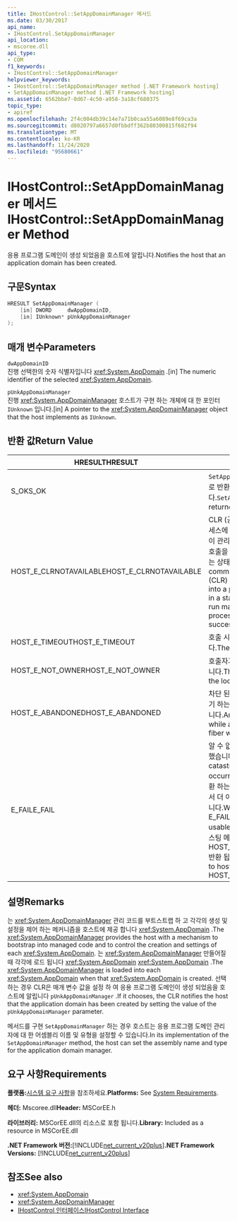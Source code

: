 ```yaml
---
title: IHostControl::SetAppDomainManager 메서드
ms.date: 03/30/2017
api_name:
- IHostControl.SetAppDomainManager
api_location:
- mscoree.dll
api_type:
- COM
f1_keywords:
- IHostControl::SetAppDomainManager
helpviewer_keywords:
- IHostControl::SetAppDomainManager method [.NET Framework hosting]
- SetAppDomainManager method [.NET Framework hosting]
ms.assetid: 6562bbe7-0d67-4c50-a958-3a18cf680375
topic_type:
- apiref
ms.openlocfilehash: 2f4c004db39c14e7a71b0caa55a6089e8f69ca3a
ms.sourcegitcommit: d8020797a6657d0fbbdff362b80300815f682f94
ms.translationtype: MT
ms.contentlocale: ko-KR
ms.lasthandoff: 11/24/2020
ms.locfileid: "95680661"
---
```

# <a name="ihostcontrolsetappdomainmanager-method"></a><span data-ttu-id="5059e-102">IHostControl::SetAppDomainManager 메서드</span><span class="sxs-lookup"><span data-stu-id="5059e-102">IHostControl::SetAppDomainManager Method</span></span>

<span data-ttu-id="5059e-103">응용 프로그램 도메인이 생성 되었음을 호스트에 알립니다.</span><span class="sxs-lookup"><span data-stu-id="5059e-103">Notifies the host that an application domain has been created.</span></span>  
  
## <a name="syntax"></a><span data-ttu-id="5059e-104">구문</span><span class="sxs-lookup"><span data-stu-id="5059e-104">Syntax</span></span>  
  
```cpp  
HRESULT SetAppDomainManager (  
    [in] DWORD     dwAppDomainID,  
    [in] IUnknown* pUnkAppDomainManager  
);  
```  
  
## <a name="parameters"></a><span data-ttu-id="5059e-105">매개 변수</span><span class="sxs-lookup"><span data-stu-id="5059e-105">Parameters</span></span>  

 `dwAppDomainID`  
 <span data-ttu-id="5059e-106">진행 선택한의 숫자 식별자입니다 <xref:System.AppDomain> .</span><span class="sxs-lookup"><span data-stu-id="5059e-106">[in] The numeric identifier of the selected <xref:System.AppDomain>.</span></span>  
  
 `pUnkAppDomainManager`  
 <span data-ttu-id="5059e-107">진행 <xref:System.AppDomainManager> 호스트가 구현 하는 개체에 대 한 포인터 `IUnknown` 입니다.</span><span class="sxs-lookup"><span data-stu-id="5059e-107">[in] A pointer to the <xref:System.AppDomainManager> object that the host implements as `IUnknown`.</span></span>  
  
## <a name="return-value"></a><span data-ttu-id="5059e-108">반환 값</span><span class="sxs-lookup"><span data-stu-id="5059e-108">Return Value</span></span>  
  
|<span data-ttu-id="5059e-109">HRESULT</span><span class="sxs-lookup"><span data-stu-id="5059e-109">HRESULT</span></span>|<span data-ttu-id="5059e-110">설명</span><span class="sxs-lookup"><span data-stu-id="5059e-110">Description</span></span>|  
|-------------|-----------------|  
|<span data-ttu-id="5059e-111">S_OK</span><span class="sxs-lookup"><span data-stu-id="5059e-111">S_OK</span></span>|<span data-ttu-id="5059e-112">`SetAppDomainManager` 성공적으로 반환 되었습니다.</span><span class="sxs-lookup"><span data-stu-id="5059e-112">`SetAppDomainManager` returned successfully.</span></span>|  
|<span data-ttu-id="5059e-113">HOST_E_CLRNOTAVAILABLE</span><span class="sxs-lookup"><span data-stu-id="5059e-113">HOST_E_CLRNOTAVAILABLE</span></span>|<span data-ttu-id="5059e-114">CLR (공용 언어 런타임)이 프로세스에 로드 되지 않았거나 CLR이 관리 코드를 실행할 수 없거나 호출을 성공적으로 처리할 수 없는 상태에 있습니다.</span><span class="sxs-lookup"><span data-stu-id="5059e-114">The common language runtime (CLR) has not been loaded into a process, or the CLR is in a state in which it cannot run managed code or process the call successfully.</span></span>|  
|<span data-ttu-id="5059e-115">HOST_E_TIMEOUT</span><span class="sxs-lookup"><span data-stu-id="5059e-115">HOST_E_TIMEOUT</span></span>|<span data-ttu-id="5059e-116">호출 시간이 초과 되었습니다.</span><span class="sxs-lookup"><span data-stu-id="5059e-116">The call timed out.</span></span>|  
|<span data-ttu-id="5059e-117">HOST_E_NOT_OWNER</span><span class="sxs-lookup"><span data-stu-id="5059e-117">HOST_E_NOT_OWNER</span></span>|<span data-ttu-id="5059e-118">호출자가 잠금을 소유 하지 않습니다.</span><span class="sxs-lookup"><span data-stu-id="5059e-118">The caller does not own the lock.</span></span>|  
|<span data-ttu-id="5059e-119">HOST_E_ABANDONED</span><span class="sxs-lookup"><span data-stu-id="5059e-119">HOST_E_ABANDONED</span></span>|<span data-ttu-id="5059e-120">차단 된 스레드나 파이버에서 대기 하는 동안 이벤트를 취소 했습니다.</span><span class="sxs-lookup"><span data-stu-id="5059e-120">An event was canceled while a blocked thread or fiber was waiting on it.</span></span>|  
|<span data-ttu-id="5059e-121">E_FAIL</span><span class="sxs-lookup"><span data-stu-id="5059e-121">E_FAIL</span></span>|<span data-ttu-id="5059e-122">알 수 없는 치명적인 오류가 발생 했습니다.</span><span class="sxs-lookup"><span data-stu-id="5059e-122">An unknown catastrophic failure occurred.</span></span> <span data-ttu-id="5059e-123">메서드가 E_FAIL 반환 하는 경우 해당 프로세스 내에서 더 이상 CLR을 사용할 수 없습니다.</span><span class="sxs-lookup"><span data-stu-id="5059e-123">When a method returns E_FAIL, the CLR is no longer usable within the process.</span></span> <span data-ttu-id="5059e-124">호스팅 메서드를 이후에 호출 하면 HOST_E_CLRNOTAVAILABLE 반환 됩니다.</span><span class="sxs-lookup"><span data-stu-id="5059e-124">Subsequent calls to hosting methods return HOST_E_CLRNOTAVAILABLE.</span></span>|  
  
## <a name="remarks"></a><span data-ttu-id="5059e-125">설명</span><span class="sxs-lookup"><span data-stu-id="5059e-125">Remarks</span></span>  

 <span data-ttu-id="5059e-126">는 <xref:System.AppDomainManager> 관리 코드를 부트스트랩 하 고 각각의 생성 및 설정을 제어 하는 메커니즘을 호스트에 제공 합니다 <xref:System.AppDomain> .</span><span class="sxs-lookup"><span data-stu-id="5059e-126">The <xref:System.AppDomainManager> provides the host with a mechanism to bootstrap into managed code and to control the creation and settings of each <xref:System.AppDomain>.</span></span> <span data-ttu-id="5059e-127">는 <xref:System.AppDomainManager> 만들어질 때 각각에 로드 됩니다 <xref:System.AppDomain> <xref:System.AppDomain> .</span><span class="sxs-lookup"><span data-stu-id="5059e-127">The <xref:System.AppDomainManager> is loaded into each <xref:System.AppDomain> when that <xref:System.AppDomain> is created.</span></span> <span data-ttu-id="5059e-128">선택 하는 경우 CLR은 매개 변수 값을 설정 하 여 응용 프로그램 도메인이 생성 되었음을 호스트에 알립니다 `pUnkAppDomainManager` .</span><span class="sxs-lookup"><span data-stu-id="5059e-128">If it chooses, the CLR notifies the host that the application domain has been created by setting the value of the `pUnkAppDomainManager` parameter.</span></span>  
  
 <span data-ttu-id="5059e-129">메서드를 구현 `SetAppDomainManager` 하는 경우 호스트는 응용 프로그램 도메인 관리자에 대 한 어셈블리 이름 및 유형을 설정할 수 있습니다.</span><span class="sxs-lookup"><span data-stu-id="5059e-129">In its implementation of the `SetAppDomainManager` method, the host can set the assembly name and type for the application domain manager.</span></span>  
  
## <a name="requirements"></a><span data-ttu-id="5059e-130">요구 사항</span><span class="sxs-lookup"><span data-stu-id="5059e-130">Requirements</span></span>  

 <span data-ttu-id="5059e-131">**플랫폼:**[시스템 요구 사항](../../get-started/system-requirements.md)을 참조하세요.</span><span class="sxs-lookup"><span data-stu-id="5059e-131">**Platforms:** See [System Requirements](../../get-started/system-requirements.md).</span></span>  
  
 <span data-ttu-id="5059e-132">**헤더:** Mscoree.dll</span><span class="sxs-lookup"><span data-stu-id="5059e-132">**Header:** MSCorEE.h</span></span>  
  
 <span data-ttu-id="5059e-133">**라이브러리:** MSCorEE.dll의 리소스로 포함 됩니다.</span><span class="sxs-lookup"><span data-stu-id="5059e-133">**Library:** Included as a resource in MSCorEE.dll</span></span>  
  
 <span data-ttu-id="5059e-134">**.NET Framework 버전:**[!INCLUDE[net_current_v20plus](../../../../includes/net-current-v20plus-md.md)]</span><span class="sxs-lookup"><span data-stu-id="5059e-134">**.NET Framework Versions:** [!INCLUDE[net_current_v20plus](../../../../includes/net-current-v20plus-md.md)]</span></span>  
  
## <a name="see-also"></a><span data-ttu-id="5059e-135">참조</span><span class="sxs-lookup"><span data-stu-id="5059e-135">See also</span></span>

- <xref:System.AppDomain>
- <xref:System.AppDomainManager>
- [<span data-ttu-id="5059e-136">IHostControl 인터페이스</span><span class="sxs-lookup"><span data-stu-id="5059e-136">IHostControl Interface</span></span>](ihostcontrol-interface.md)
